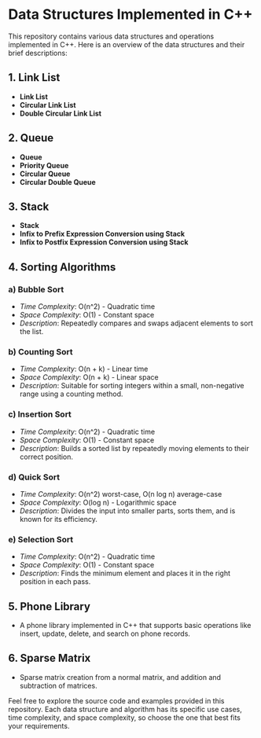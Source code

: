 # Data Structures Implemented in C++

This repository contains various data structures and operations implemented in C++. Here is an overview of the data structures and their brief descriptions:

## 1. Link List
- **Link List**
- **Circular Link List**
- **Double Circular Link List**

## 2. Queue
- **Queue**
- **Priority Queue**
- **Circular Queue**
- **Circular Double Queue**

## 3. Stack 
- **Stack**
- **Infix to Prefix Expression Conversion using Stack**
- **Infix to Postfix Expression Conversion using Stack**

## 4. Sorting Algorithms

### a) Bubble Sort
- *Time Complexity*: O(n^2) - Quadratic time
- *Space Complexity*: O(1) - Constant space
- *Description*: Repeatedly compares and swaps adjacent elements to sort the list.

### b) Counting Sort
- *Time Complexity*: O(n + k) - Linear time
- *Space Complexity*: O(n + k) - Linear space
- *Description*: Suitable for sorting integers within a small, non-negative range using a counting method.

### c) Insertion Sort
- *Time Complexity*: O(n^2) - Quadratic time
- *Space Complexity*: O(1) - Constant space
- *Description*: Builds a sorted list by repeatedly moving elements to their correct position.

### d) Quick Sort
- *Time Complexity*: O(n^2) worst-case, O(n log n) average-case
- *Space Complexity*: O(log n) - Logarithmic space
- *Description*: Divides the input into smaller parts, sorts them, and is known for its efficiency.

### e) Selection Sort
- *Time Complexity*: O(n^2) - Quadratic time
- *Space Complexity*: O(1) - Constant space
- *Description*: Finds the minimum element and places it in the right position in each pass.

## 5. Phone Library
- A phone library implemented in C++ that supports basic operations like insert, update, delete, and search on phone records.

## 6. Sparse Matrix
- Sparse matrix creation from a normal matrix, and addition and subtraction of matrices.

Feel free to explore the source code and examples provided in this repository. Each data structure and algorithm has its specific use cases, time complexity, and space complexity, so choose the one that best fits your requirements.

